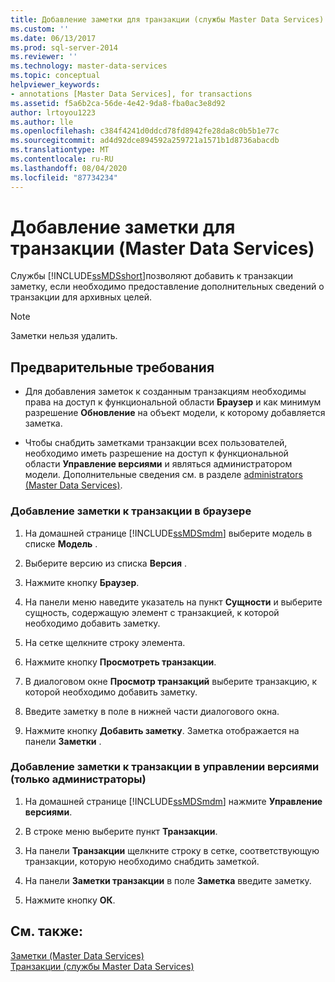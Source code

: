 ```yaml
---
title: Добавление заметки для транзакции (службы Master Data Services) | Документы Майкрософт
ms.custom: ''
ms.date: 06/13/2017
ms.prod: sql-server-2014
ms.reviewer: ''
ms.technology: master-data-services
ms.topic: conceptual
helpviewer_keywords:
- annotations [Master Data Services], for transactions
ms.assetid: f5a6b2ca-56de-4e42-9da8-fba0ac3e8d92
author: lrtoyou1223
ms.author: lle
ms.openlocfilehash: c384f4241d0ddcd78fd8942fe28da8c0b5b1e77c
ms.sourcegitcommit: ad4d92dce894592a259721a1571b1d8736abacdb
ms.translationtype: MT
ms.contentlocale: ru-RU
ms.lasthandoff: 08/04/2020
ms.locfileid: "87734234"
---
```

# <a name="annotate-a-transaction-master-data-services"></a>Добавление заметки для транзакции (Master Data Services)
  Службы [!INCLUDE[ssMDSshort](../includes/ssmdsshort-md.md)]позволяют добавить к транзакции заметку, если необходимо предоставление дополнительных сведений о транзакции для архивных целей.  
  
> [!NOTE]  
>  Заметки нельзя удалить.  
  
## <a name="prerequisites"></a>Предварительные требования  
  
-   Для добавления заметок к созданным транзакциям необходимы права на доступ к функциональной области **Браузер** и как минимум разрешение **Обновление** на объект модели, к которому добавляется заметка.  
  
-   Чтобы снабдить заметками транзакции всех пользователей, необходимо иметь разрешение на доступ к функциональной области **Управление версиями** и являться администратором модели. Дополнительные сведения см. в разделе [administrators &#40;Master Data Services&#41;](administrators-master-data-services.md).  
  
### <a name="to-annotate-a-transaction-in-explorer"></a>Добавление заметки к транзакции в браузере  
  
1.  На домашней странице [!INCLUDE[ssMDSmdm](../includes/ssmdsmdm-md.md)] выберите модель в списке **Модель** .  
  
2.  Выберите версию из списка **Версия** .  
  
3.  Нажмите кнопку **Браузер**.  
  
4.  На панели меню наведите указатель на пункт **Сущности** и выберите сущность, содержащую элемент с транзакцией, к которой необходимо добавить заметку.  
  
5.  На сетке щелкните строку элемента.  
  
6.  Нажмите кнопку **Просмотреть транзакции**.  
  
7.  В диалоговом окне **Просмотр транзакций** выберите транзакцию, к которой необходимо добавить заметку.  
  
8.  Введите заметку в поле в нижней части диалогового окна.  
  
9. Нажмите кнопку **Добавить заметку**. Заметка отображается на панели **Заметки** .  
  
### <a name="to-annotate-a-transaction-in-version-management-administrators-only"></a>Добавление заметки к транзакции в управлении версиями (только администраторы)  
  
1.  На домашней странице [!INCLUDE[ssMDSmdm](../includes/ssmdsmdm-md.md)] нажмите **Управление версиями**.  
  
2.  В строке меню выберите пункт **Транзакции**.  
  
3.  На панели **Транзакции** щелкните строку в сетке, соответствующую транзакции, которую необходимо снабдить заметкой.  
  
4.  На панели **Заметки транзакции** в поле **Заметка** введите заметку.  
  
5.  Нажмите кнопку **ОК**.  
  
## <a name="see-also"></a>См. также:  
 [Заметки &#40;Master Data Services&#41;](../../2014/master-data-services/annotations-master-data-services.md)   
 [Транзакции (службы Master Data Services)](../../2014/master-data-services/transactions-master-data-services.md)  
  
  
